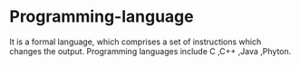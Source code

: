 # Programming-language

It is a formal language, which comprises a set of instructions which changes the output.
Programming languages include C ,C++ ,Java ,Phyton.
